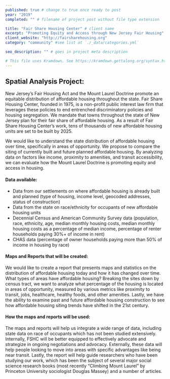 ```yaml
---
published: true # change to true once ready to post
year: "2019"
completed: "" # filename of project post without file type extension

title: "Fair Share Housing Center" # client name
excerpt: "Promoting Equity and Access through New Jersey Fair Housing" # project title, shows on project list page
client_website: "http://fairsharehousing.org"
category: "community" #see list at `./_data/categories.yml`

seo_description: "" # goes in project meta description

# This file uses Kramdown. See https://kramdown.gettalong.org/syntax.html for syntax
---
```


## Spatial Analysis Project:
New Jersey’s Fair Housing Act and the Mount Laurel Doctrine promote an equitable distribution of affordable housing throughout the state. Fair Share Housing Center, founded in 1975, is a non-profit public interest law firm that leverages these policies to end entrenched discriminatory policies and housing segregation. We mandate that towns throughout the state of New Jersey plan for their fair share of affordable housing. As a result of Fair Share Housing Center’s work, tens of thousands of new affordable housing units are set to be built by 2025.

We would like to understand the state distribution of affordable housing over time, specifically in areas of opportunity. We propose to compare the siting of currently built and future planned affordable housing. By analyzing data on factors like income, proximity to amenities, and transit accessibility, we can evaluate how the Mount Laurel Doctrine is promoting equity and access in housing.

#### Data available:
- Data from our settlements on where affordable housing is already built and planned (type of housing, income level, geocoded addresses, status of construction)
- Data from the state on race/ethnicity for occupants of new affordable housing units
- Decennial Census and American Community Survey data (population, race, ethnicity, age, median monthly housing costs, median monthly housing costs as a percentage of median income, percentage of renter households paying 30%+ of income in rent)
- CHAS data (percentage of owner households paying more than 50% of income in housing by race)

#### Maps and Reports that will be created:
We would like to create a report that presents maps and statistics on the distribution of affordable housing today and how it has changed over time. What types of areas have affordable housing? Breaking the sites down by census tract, we want to analyze what percentage of the housing is located in areas of opportunity, measured by various metrics like proximity to transit, jobs, healthcare, healthy foods, and other amenities. Lastly, we have the ability to examine past and future affordable housing construction to see how affordable housing siting trends have shifted in the 21st century.

#### How the maps and reports will be used:
The maps and reports will help us integrate a wide range of data, including state data on race of occupants which has not been studied extensively. Internally, FSHC will be better equipped to effectively advocate and strategize in ongoing negotiations and advocacy. Externally, these data will help people looking to move into areas with specific advantages like being near transit. Lastly, the report will help guide researchers who have been studying our work, which has been the subject of several major social science research books (most recently “Climbing Mount Laurel” by Princeton University sociologist Douglas Massey) and a number of articles.
